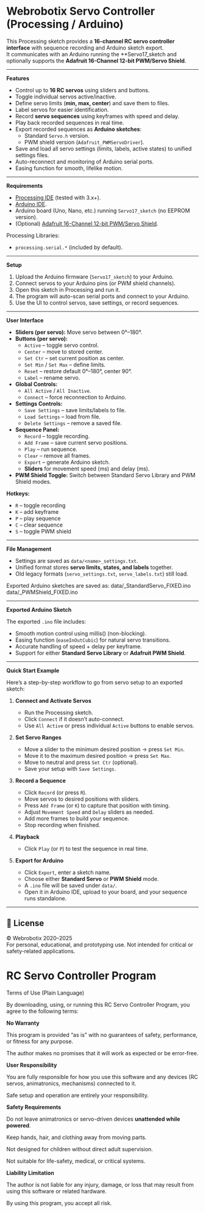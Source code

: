 # Webrobotix Servo Controller (Processing / Arduino)

This Processing sketch provides a **16-channel RC servo controller interface** with sequence recording and Arduino sketch export.  
It communicates with an Arduino running the **Servo17_sketch and optionally supports the **Adafruit 16-Channel 12-bit PWM/Servo Shield**.

---

 **Features**

- Control up to **16 RC servos** using sliders and buttons.
- Toggle individual servos active/inactive.
- Define servo limits (**min, max, center**) and save them to files.
- Label servos for easier identification.
- Record **servo sequences** using keyframes with speed and delay.
- Play back recorded sequences in real time.
- Export recorded sequences as **Arduino sketches**:
  - Standard `Servo.h` version.
  - PWM shield version (`Adafruit_PWMServoDriver`).
- Save and load all servo settings (limits, labels, active states) to unified settings files.
- Auto-reconnect and monitoring of Arduino serial ports.
- Easing function for smooth, lifelike motion.

---

 **Requirements**

- [Processing IDE](https://processing.org/) (tested with 3.x+).
- [Arduino IDE](https://www.arduino.cc/en/software).
- Arduino board (Uno, Nano, etc.) running `Servo17_sketch` (no EEPROM version).
- (Optional) [Adafruit 16-Channel 12-bit PWM/Servo Shield](https://www.adafruit.com/product/1411).

Processing Libraries:
- `processing.serial.*` (included by default).

---

 **Setup**

1. Upload the Arduino firmware (`Servo17_sketch`) to your Arduino.
2. Connect servos to your Arduino pins (or PWM shield channels).
3. Open this sketch in Processing and run it.
4. The program will auto-scan serial ports and connect to your Arduino.
5. Use the UI to control servos, save settings, or record sequences.

---

 **User Interface**

- **Sliders (per servo):** Move servo between 0°–180°.
- **Buttons (per servo):**
  - `Active` – toggle servo control.
  - `Center` – move to stored center.
  - `Set Ctr` – set current position as center.
  - `Set Min` / `Set Max` – define limits.
  - `Reset` – restore default 0°–180°, center 90°.
  - `Label` – rename servo.
- **Global Controls:**
  - `All Active` / `All Inactive`.
  - `Connect` – force reconnection to Arduino.
- **Settings Controls:**
  - `Save Settings` – save limits/labels to file.
  - `Load Settings` – load from file.
  - `Delete Settings` – remove a saved file.
- **Sequence Panel:**
  - `Record` – toggle recording.
  - `Add Frame` – save current servo positions.
  - `Play` – run sequence.
  - `Clear` – remove all frames.
  - `Export` – generate Arduino sketch.
  - **Sliders** for movement speed (ms) and delay (ms).
- **PWM Shield Toggle:** Switch between Standard Servo Library and PWM Shield modes.

**Hotkeys:**
- `R` – toggle recording  
- `K` – add keyframe  
- `P` – play sequence  
- `C` – clear sequence  
- `S` – toggle PWM shield  

---

 **File Management**

- Settings are saved as `data/<name>_settings.txt`.
- Unified format stores **servo limits, states, and labels** together.
- Old legacy formats (`servo_settings.txt`, `servo_labels.txt`) still load.

Exported Arduino sketches are saved as:
data/<sketchName>_StandardServo_FIXED.ino
data/<sketchName>_PWMShield_FIXED.ino

---

 **Exported Arduino Sketch**

The exported `.ino` file includes:
- Smooth motion control using millis() (non-blocking).
- Easing function (`easeInOutCubic`) for natural servo transitions.
- Accurate handling of speed + delay per keyframe.
- Support for either **Standard Servo Library** or **Adafruit PWM Shield**.

---

 **Quick Start Example**

Here’s a step-by-step workflow to go from servo setup to an exported sketch:

1. **Connect and Activate Servos**
   - Run the Processing sketch.
   - Click `Connect` if it doesn’t auto-connect.
   - Use `All Active` or press individual `Active` buttons to enable servos.

2. **Set Servo Ranges**
   - Move a slider to the minimum desired position → press `Set Min`.
   - Move it to the maximum desired position → press `Set Max`.
   - Move to neutral and press `Set Ctr` (optional).
   - Save your setup with `Save Settings`.

3. **Record a Sequence**
   - Click `Record` (or press `R`).
   - Move servos to desired positions with sliders.
   - Press `Add Frame` (or `K`) to capture that position with timing.
   - Adjust `Movement Speed` and `Delay` sliders as needed.
   - Add more frames to build your sequence.
   - Stop recording when finished.

4. **Playback**
   - Click `Play` (or `P`) to test the sequence in real time.

5. **Export for Arduino**
   - Click `Export`, enter a sketch name.
   - Choose either **Standard Servo** or **PWM Shield** mode.
   - A `.ino` file will be saved under `data/`.
   - Open it in Arduino IDE, upload to your board, and your sequence runs standalone.

---

## 📄 License

© Webrobotix 2020–2025  
For personal, educational, and prototyping use. Not intended for critical or safety-related applications.
# RC Servo Controller Program

Terms of Use (Plain Language)

By downloading, using, or running this RC Servo Controller Program, you agree to the following terms:

**No Warranty**

This program is provided “as is” with no guarantees of safety, performance, or fitness for any purpose.

The author makes no promises that it will work as expected or be error-free.

**User Responsibility**

You are fully responsible for how you use this software and any devices (RC servos, animatronics, mechanisms) connected to it.

Safe setup and operation are entirely your responsibility.

**Safety Requirements**

Do not leave animatronics or servo-driven devices **unattended while powered**.

Keep hands, hair, and clothing away from moving parts.

Not designed for children without direct adult supervision.

Not suitable for life-safety, medical, or critical systems.

**Liability Limitation**

The author is not liable for any injury, damage, or loss that may result from using this software or related hardware.

By using this program, you accept all risk.

